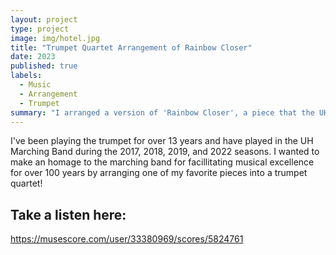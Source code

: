 ```yaml
---
layout: project
type: project
image: img/hotel.jpg
title: "Trumpet Quartet Arrangement of Rainbow Closer"
date: 2023
published: true
labels:
  - Music
  - Arrangement
  - Trumpet
summary: "I arranged a version of 'Rainbow Closer', a piece that the UH Marching Band plays at the end of every season"
---
```

I've been playing the trumpet for over 13 years and have played in the UH Marching Band during the 2017, 2018, 2019, and 2022 seasons. I wanted to make an homage to the marching band for facillitating musical excellence for over 100 years by arranging one of my favorite pieces into a trumpet quartet!

## Take a listen here: 
https://musescore.com/user/33380969/scores/5824761

